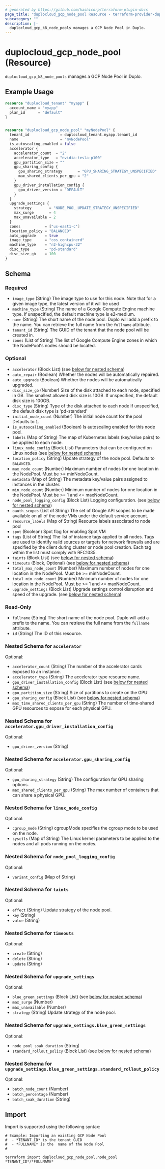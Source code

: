 ```yaml
---
# generated by https://github.com/hashicorp/terraform-plugin-docs
page_title: "duplocloud_gcp_node_pool Resource - terraform-provider-duplocloud"
subcategory: ""
description: |-
  duplocloud_gcp_k8_node_pools manages a GCP Node Pool in Duplo.
---
```


# duplocloud_gcp_node_pool (Resource)

`duplocloud_gcp_k8_node_pools` manages a GCP Node Pool in Duplo.

## Example Usage

```terraform
resource "duplocloud_tenant" "myapp" {
  account_name = "myapp"
  plan_id      = "default"
}


resource "duplocloud_gcp_node_pool" "myNodePool" {
  tenant_id              = duplocloud_tenant.myapp.tenant_id
  name                   = "myNodePool"
  is_autoscaling_enabled = false
  accelerator {
    accelerator_count  = "2"
    accelerator_type   = "nvidia-tesla-p100"
    gpu_partition_size = ""
    gpu_sharing_config {
      gpu_sharing_strategy       = "GPU_SHARING_STRATEGY_UNSPECIFIED"
      max_shared_clients_per_gpu = "2"
    }
    gpu_driver_installation_config {
      gpu_driver_version = "DEFAULT"
    }
  }
  upgrade_settings {
    strategy        = "NODE_POOL_UPDATE_STRATEGY_UNSPECIFIED"
    max_surge       = 4
    max_unavailable = 2
  }
  zones           = ["us-east1-c"]
  location_policy = "BALANCED"
  auto_upgrade    = true
  image_type      = "cos_containerd"
  machine_type    = "n2-highcpu-32"
  disc_type       = "pd-standard"
  disc_size_gb    = 100
}
```

<!-- schema generated by tfplugindocs -->
## Schema

### Required

- `image_type` (String) The image type to use for this node. Note that for a given image type, the latest version of it will be used
- `machine_type` (String) The name of a Google Compute Engine machine type.
				If unspecified, the default machine type is e2-medium.
- `name` (String) The short name of the node pool.  Duplo will add a prefix to the name.  You can retrieve the full name from the `fullname` attribute.
- `tenant_id` (String) The GUID of the tenant that the node pool will be created in.
- `zones` (List of String) The list of Google Compute Engine zones in which the NodePool's nodes should be located.

### Optional

- `accelerator` (Block List) (see [below for nested schema](#nestedblock--accelerator))
- `auto_repair` (Boolean) Whether the nodes will be automatically repaired.
- `auto_upgrade` (Boolean) Whether the nodes will be automatically upgraded.
- `disc_size_gb` (Number) Size of the disk attached to each node, specified in GB. The smallest allowed disk size is 10GB.
				If unspecified, the default disk size is 100GB.
- `disc_type` (String) Type of the disk attached to each node
				If unspecified, the default disk type is 'pd-standard'
- `initial_node_count` (Number) The initial node count for the pool Defaults to `1`.
- `is_autoscaling_enabled` (Boolean) Is autoscaling enabled for this node pool.
- `labels` (Map of String) The map of Kubernetes labels (key/value pairs) to be applied to each node.
- `linux_node_config` (Block List) Parameters that can be configured on Linux nodes (see [below for nested schema](#nestedblock--linux_node_config))
- `location_policy` (String) Update strategy of the node pool. Defaults to `BALANCED`.
- `max_node_count` (Number) Maximum number of nodes for one location in the NodePool. Must be >= minNodeCount.
- `metadata` (Map of String) The metadata key/value pairs assigned to instances in the cluster.
- `min_node_count` (Number) Minimum number of nodes for one location in the NodePool. Must be >= 1 and <= maxNodeCount.
- `node_pool_logging_config` (Block List) Logging configuration. (see [below for nested schema](#nestedblock--node_pool_logging_config))
- `oauth_scopes` (List of String) The set of Google API scopes to be made available on all of the node VMs under the default service account.
- `resource_labels` (Map of String) Resource labels associated to node pool
- `spot` (Boolean) Spot flag for enabling Spot VM
- `tags` (List of String) The list of instance tags applied to all nodes.
				Tags are used to identify valid sources or targets for network firewalls and are specified by the client during cluster or node pool creation.
				Each tag within the list must comply with RFC1035.
- `taints` (Block List) (see [below for nested schema](#nestedblock--taints))
- `timeouts` (Block, Optional) (see [below for nested schema](#nestedblock--timeouts))
- `total_max_node_count` (Number) Maximum number of nodes for one location in the NodePool. Must be >= minNodeCount.
- `total_min_node_count` (Number) Minimum number of nodes for one location in the NodePool. Must be >= 1 and <= maxNodeCount.
- `upgrade_settings` (Block List) Upgrade settings control disruption and speed of the upgrade. (see [below for nested schema](#nestedblock--upgrade_settings))

### Read-Only

- `fullname` (String) The short name of the node pool.  Duplo will add a prefix to the name.  You can retrieve the full name from the `fullname` attribute.
- `id` (String) The ID of this resource.

<a id="nestedblock--accelerator"></a>
### Nested Schema for `accelerator`

Optional:

- `accelerator_count` (String) The number of the accelerator cards exposed to an instance.
- `accelerator_type` (String) The accelerator type resource name.
- `gpu_driver_installation_config` (Block List) (see [below for nested schema](#nestedblock--accelerator--gpu_driver_installation_config))
- `gpu_partition_size` (String) Size of partitions to create on the GPU
- `gpu_sharing_config` (Block List) (see [below for nested schema](#nestedblock--accelerator--gpu_sharing_config))
- `max_time_shared_clients_per_gpu` (String) The number of time-shared GPU resources to expose for each physical GPU.

<a id="nestedblock--accelerator--gpu_driver_installation_config"></a>
### Nested Schema for `accelerator.gpu_driver_installation_config`

Optional:

- `gpu_driver_version` (String)


<a id="nestedblock--accelerator--gpu_sharing_config"></a>
### Nested Schema for `accelerator.gpu_sharing_config`

Optional:

- `gpu_sharing_strategy` (String) The configuration for GPU sharing options.
- `max_shared_clients_per_gpu` (String) The max number of containers that can share a physical GPU.



<a id="nestedblock--linux_node_config"></a>
### Nested Schema for `linux_node_config`

Optional:

- `cgroup_mode` (String) cgroupMode specifies the cgroup mode to be used on the node.
- `sysctls` (Map of String) The Linux kernel parameters to be applied to the nodes and all pods running on the nodes.


<a id="nestedblock--node_pool_logging_config"></a>
### Nested Schema for `node_pool_logging_config`

Optional:

- `variant_config` (Map of String)


<a id="nestedblock--taints"></a>
### Nested Schema for `taints`

Optional:

- `effect` (String) Update strategy of the node pool.
- `key` (String)
- `value` (String)


<a id="nestedblock--timeouts"></a>
### Nested Schema for `timeouts`

Optional:

- `create` (String)
- `delete` (String)
- `update` (String)


<a id="nestedblock--upgrade_settings"></a>
### Nested Schema for `upgrade_settings`

Optional:

- `blue_green_settings` (Block List) (see [below for nested schema](#nestedblock--upgrade_settings--blue_green_settings))
- `max_surge` (Number)
- `max_unavailable` (Number)
- `strategy` (String) Update strategy of the node pool.

<a id="nestedblock--upgrade_settings--blue_green_settings"></a>
### Nested Schema for `upgrade_settings.blue_green_settings`

Optional:

- `node_pool_soak_duration` (String)
- `standard_rollout_policy` (Block List) (see [below for nested schema](#nestedblock--upgrade_settings--blue_green_settings--standard_rollout_policy))

<a id="nestedblock--upgrade_settings--blue_green_settings--standard_rollout_policy"></a>
### Nested Schema for `upgrade_settings.blue_green_settings.standard_rollout_policy`

Optional:

- `batch_node_count` (Number)
- `batch_percentage` (Number)
- `batch_soak_duration` (String)

## Import

Import is supported using the following syntax:

```shell
# Example: Importing an existing GCP Node Pool
#  - *TENANT_ID* is the tenant GUID
#  - *FULLNAME* is the  name of the Node Pool
#

terraform import duplocloud_gcp_node_pool.node_pool *TENANT_ID*/*FULLNAME*
```
